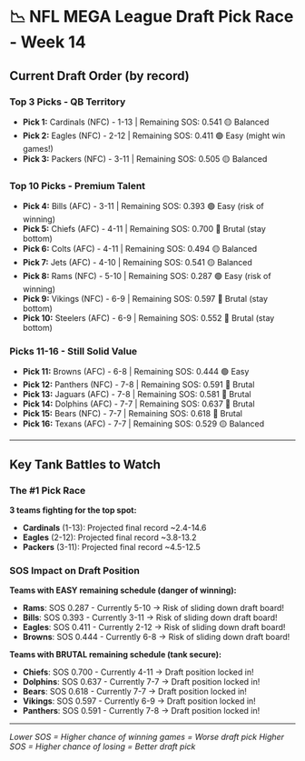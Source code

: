 # 📉 NFL MEGA League Draft Pick Race - Week 14

## Current Draft Order (by record)

### Top 3 Picks - QB Territory

- **Pick 1:** Cardinals (NFC) - 1-13 | Remaining SOS: 0.541 🟡 Balanced
- **Pick 2:** Eagles (NFC) - 2-12 | Remaining SOS: 0.411 🟢 Easy (might win games!)
- **Pick 3:** Packers (NFC) - 3-11 | Remaining SOS: 0.505 🟡 Balanced

### Top 10 Picks - Premium Talent

- **Pick 4:** Bills (AFC) - 3-11 | Remaining SOS: 0.393 🟢 Easy (risk of winning)
- **Pick 5:** Chiefs (AFC) - 4-11 | Remaining SOS: 0.700 🔴 Brutal (stay bottom)
- **Pick 6:** Colts (AFC) - 4-11 | Remaining SOS: 0.494 🟡 Balanced
- **Pick 7:** Jets (AFC) - 4-10 | Remaining SOS: 0.541 🟡 Balanced
- **Pick 8:** Rams (NFC) - 5-10 | Remaining SOS: 0.287 🟢 Easy (risk of winning)
- **Pick 9:** Vikings (NFC) - 6-9 | Remaining SOS: 0.597 🔴 Brutal (stay bottom)
- **Pick 10:** Steelers (AFC) - 6-9 | Remaining SOS: 0.552 🔴 Brutal (stay bottom)

### Picks 11-16 - Still Solid Value

- **Pick 11:** Browns (AFC) - 6-8 | Remaining SOS: 0.444 🟢 Easy
- **Pick 12:** Panthers (NFC) - 7-8 | Remaining SOS: 0.591 🔴 Brutal
- **Pick 13:** Jaguars (AFC) - 7-8 | Remaining SOS: 0.581 🔴 Brutal
- **Pick 14:** Dolphins (AFC) - 7-7 | Remaining SOS: 0.637 🔴 Brutal
- **Pick 15:** Bears (NFC) - 7-7 | Remaining SOS: 0.618 🔴 Brutal
- **Pick 16:** Texans (AFC) - 7-7 | Remaining SOS: 0.529 🟡 Balanced

---

## Key Tank Battles to Watch

### The #1 Pick Race

**3 teams fighting for the top spot:**

- **Cardinals** (1-13): Projected final record ~2.4-14.6
- **Eagles** (2-12): Projected final record ~3.8-13.2
- **Packers** (3-11): Projected final record ~4.5-12.5

### SOS Impact on Draft Position

**Teams with EASY remaining schedule (danger of winning):**

- **Rams**: SOS 0.287 - Currently 5-10 → Risk of sliding down draft board!
- **Bills**: SOS 0.393 - Currently 3-11 → Risk of sliding down draft board!
- **Eagles**: SOS 0.411 - Currently 2-12 → Risk of sliding down draft board!
- **Browns**: SOS 0.444 - Currently 6-8 → Risk of sliding down draft board!

**Teams with BRUTAL remaining schedule (tank secure):**

- **Chiefs**: SOS 0.700 - Currently 4-11 → Draft position locked in!
- **Dolphins**: SOS 0.637 - Currently 7-7 → Draft position locked in!
- **Bears**: SOS 0.618 - Currently 7-7 → Draft position locked in!
- **Vikings**: SOS 0.597 - Currently 6-9 → Draft position locked in!
- **Panthers**: SOS 0.591 - Currently 7-8 → Draft position locked in!

---

*Lower SOS = Higher chance of winning games = Worse draft pick*
*Higher SOS = Higher chance of losing = Better draft pick*